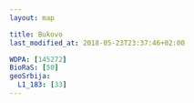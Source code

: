```yaml
---
layout: map

title: Bukovo
last_modified_at: 2018-05-23T23:37:46+02:00

WDPA: [145272]
BioRaS: [50]
geoSrbija:
  L1_183: [33]
---
```


